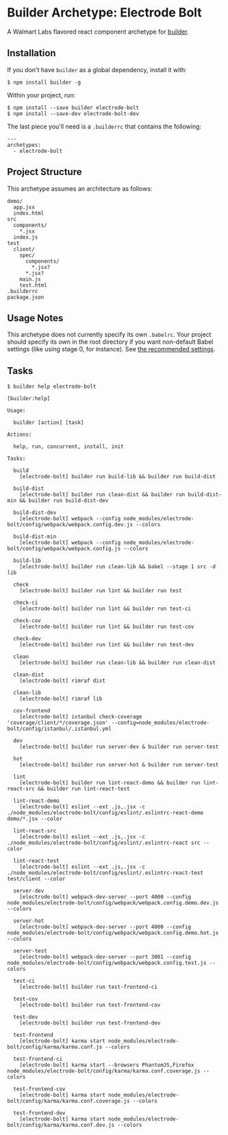 # Builder Archetype: Electrode Bolt

A Walmart Labs flavored react component archetype for [builder]().

## Installation

If you don't have `builder` as a global dependency, install it with:

```
$ npm install builder -g
```

Within your project, run:

```
$ npm install --save builder electrode-bolt
$ npm install --save-dev electrode-bolt-dev
```

The last piece you'll need is a `.builderrc` that contains the following:

```
---
archetypes:
  - electrode-bolt
```


## Project Structure

This archetype assumes an architecture as follows:

```
demo/
  app.jsx
  index.html
src
  components/
    *.jsx
  index.js
test
  client/
    spec/
      components/
        *.jsx?
      *.jsx?
    main.js
    test.html
.builderrc
package.json
```

## Usage Notes

This archetype does not currently specify its own `.babelrc`. Your project
should specify its own in the root directory if you want non-default Babel
settings (like using stage 0, for instance). See [the recommended
settings](config/babel/.babelrc).

## Tasks

```
$ builder help electrode-bolt

[builder:help]

Usage:

  builder [action] [task]

Actions:

  help, run, concurrent, install, init

Tasks:

  build
    [electrode-bolt] builder run build-lib && builder run build-dist

  build-dist
    [electrode-bolt] builder run clean-dist && builder run build-dist-min && builder run build-dist-dev

  build-dist-dev
    [electrode-bolt] webpack --config node_modules/electrode-bolt/config/webpack/webpack.config.dev.js --colors

  build-dist-min
    [electrode-bolt] webpack --config node_modules/electrode-bolt/config/webpack/webpack.config.js --colors

  build-lib
    [electrode-bolt] builder run clean-lib && babel --stage 1 src -d lib

  check
    [electrode-bolt] builder run lint && builder run test

  check-ci
    [electrode-bolt] builder run lint && builder run test-ci

  check-cov
    [electrode-bolt] builder run lint && builder run test-cov

  check-dev
    [electrode-bolt] builder run lint && builder run test-dev

  clean
    [electrode-bolt] builder run clean-lib && builder run clean-dist

  clean-dist
    [electrode-bolt] rimraf dist

  clean-lib
    [electrode-bolt] rimraf lib

  cov-frontend
    [electrode-bolt] istanbul check-coverage 'coverage/client/*/coverage.json' --config=node_modules/electrode-bolt/config/istanbul/.istanbul.yml

  dev
    [electrode-bolt] builder run server-dev & builder run server-test

  hot
    [electrode-bolt] builder run server-hot & builder run server-test

  lint
    [electrode-bolt] builder run lint-react-demo && builder run lint-react-src && builder run lint-react-test

  lint-react-demo
    [electrode-bolt] eslint --ext .js,.jsx -c ./node_modules/electrode-bolt/config/eslint/.eslintrc-react-demo demo/*.jsx --color

  lint-react-src
    [electrode-bolt] eslint --ext .js,.jsx -c ./node_modules/electrode-bolt/config/eslint/.eslintrc-react src --color

  lint-react-test
    [electrode-bolt] eslint --ext .js,.jsx -c ./node_modules/electrode-bolt/config/eslint/.eslintrc-react-test test/client --color

  server-dev
    [electrode-bolt] webpack-dev-server --port 4000 --config node_modules/electrode-bolt/config/webpack/webpack.config.demo.dev.js --colors

  server-hot
    [electrode-bolt] webpack-dev-server --port 4000 --config node_modules/electrode-bolt/config/webpack/webpack.config.demo.hot.js --colors

  server-test
    [electrode-bolt] webpack-dev-server --port 3001 --config node_modules/electrode-bolt/config/webpack/webpack.config.test.js --colors

  test-ci
    [electrode-bolt] builder run test-frontend-ci

  test-cov
    [electrode-bolt] builder run test-frontend-cov

  test-dev
    [electrode-bolt] builder run test-frontend-dev

  test-frontend
    [electrode-bolt] karma start node_modules/electrode-bolt/config/karma/karma.conf.js --colors

  test-frontend-ci
    [electrode-bolt] karma start --browsers PhantomJS,Firefox node_modules/electrode-bolt/config/karma/karma.conf.coverage.js --colors

  test-frontend-cov
    [electrode-bolt] karma start node_modules/electrode-bolt/config/karma/karma.conf.coverage.js --colors

  test-frontend-dev
    [electrode-bolt] karma start node_modules/electrode-bolt/config/karma/karma.conf.dev.js --colors
```

[builder]: https://github.com/FormidableLabs/builder
